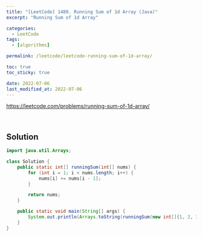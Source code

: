 ```yaml
---
title: "[LeetCode] 1480. Running Sum of 1d Array (Java)"
excerpt: "Running Sum of 1d Array"

categories:
  - LeetCode
tags:
  - [algorithms]

permalink: /leetcode/leetcode-running-sum-of-1d-array/

toc: true
toc_sticky: true

date: 2022-07-06
last_modified_at: 2022-07-06
---
```


<https://leetcode.com/problems/running-sum-of-1d-array/>

<br>

## Solution

```java
import java.util.Arrays;

class Solution {
    public static int[] runningSum(int[] nums) {
        for (int i = 1; i < nums.length; i++) {
            nums[i] += nums[i - 1];
        }

        return nums;
    }

    public static void main(String[] args) {
        System.out.println(Arrays.toString(runningSum(new int[]{1, 2, 3, 4})));
    }
}
```
